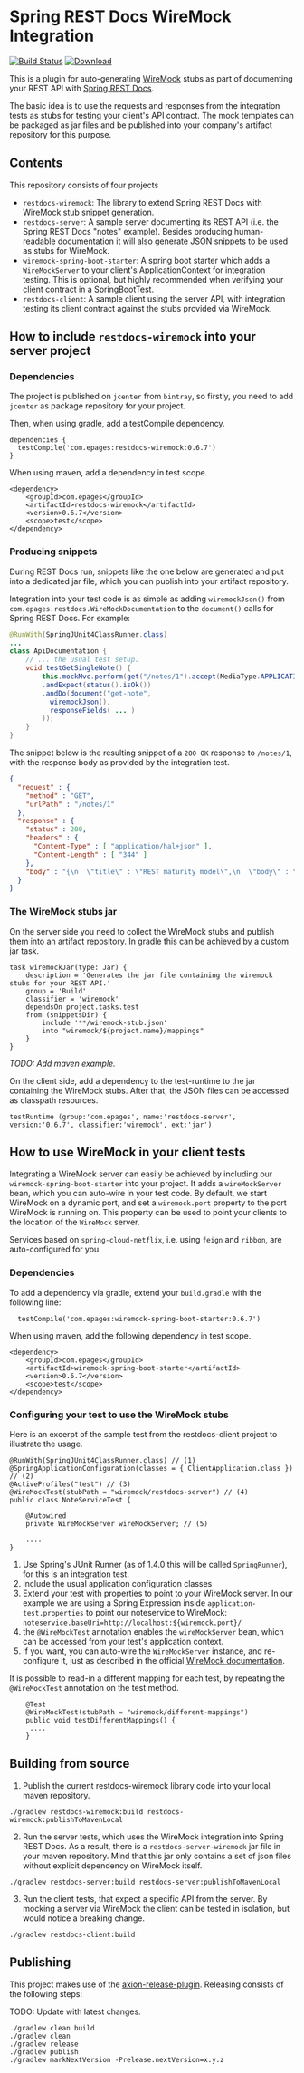 # Spring REST Docs WireMock Integration

[ ![Build Status](https://travis-ci.org/ePages-de/restdocs-wiremock.svg)](https://travis-ci.org/ePages-de/restdocs-wiremock)
[ ![Download](https://api.bintray.com/packages/epages/maven/restdocs-wiremock/images/download.svg)](https://bintray.com/epages/maven/restdocs-wiremock/_latestVersion)

This is a plugin for auto-generating [WireMock](http://wiremock.org/) stubs
as part of documenting your REST API with [Spring REST Docs](http://projects.spring.io/spring-restdocs/).

The basic idea is to use the requests and responses from the integration tests as stubs for testing your client's 
API contract. The mock templates can be packaged as jar files and be published into your company's
artifact repository for this purpose.

## Contents

This repository consists of four projects

* `restdocs-wiremock`: The library to extend Spring REST Docs with WireMock stub snippet generation.
* `restdocs-server`: A sample server documenting its REST API (i.e. the Spring REST Docs "notes" example).
   Besides producing human-readable documentation it will also generate JSON snippets to be used as stubs for WireMock.
* `wiremock-spring-boot-starter`: A spring boot starter which adds a `WireMockServer` to your client's ApplicationContext for integration testing.
  This is optional, but highly recommended when verifying your client contract in a SpringBootTest.
* `restdocs-client`: A sample client using the server API, with integration testing its client contract against the stubs provided via WireMock.


## How to include `restdocs-wiremock` into your server project

### Dependencies

The project is published on `jcenter` from `bintray`, so firstly, you need to add `jcenter` as package repository for your project.

Then, when using gradle, add a testCompile dependency.

```
dependencies {
  testCompile('com.epages:restdocs-wiremock:0.6.7')
}
```

When using maven, add a dependency in test scope.

```
<dependency>
	<groupId>com.epages</groupId>
	<artifactId>restdocs-wiremock</artifactId>
	<version>0.6.7</version>
	<scope>test</scope>
</dependency>
```

### Producing snippets

During REST Docs run, snippets like the one below are generated and put into a dedicated jar file, which you can
publish into your artifact repository. 

Integration into your test code is as simple as adding `wiremockJson()` from `com.epages.restdocs.WireMockDocumentation`
to the `document()` calls for Spring REST Docs. For example:

```java
@RunWith(SpringJUnit4ClassRunner.class)
...
class ApiDocumentation {
    // ... the usual test setup.
    void testGetSingleNote() {
        this.mockMvc.perform(get("/notes/1").accept(MediaType.APPLICATION_JSON))
        .andExpect(status().isOk())
        .andDo(document("get-note",
          wiremockJson(),
          responseFields( ... )
        ));
    }
}
```

The snippet below is the resulting snippet of a `200 OK` response to `/notes/1`, with
the response body as provided by the integration test.

```json
{
  "request" : {
    "method" : "GET",
    "urlPath" : "/notes/1"
  },
  "response" : {
    "status" : 200,
    "headers" : {
      "Content-Type" : [ "application/hal+json" ],
      "Content-Length" : [ "344" ]
    },
    "body" : "{\n  \"title\" : \"REST maturity model\",\n  \"body\" : \"http://martinfowler.com/articles/richardsonMaturityModel.html\",\n  \"_links\" : {\n    \"self\" : {\n      \"href\" : \"http://localhost:8080/notes/1\"\n    },\n    \"note\" : {\n      \"href\" : \"http://localhost:8080/notes/1\"\n    },\n    \"tags\" : {\n      \"href\" : \"http://localhost:8080/notes/1/tags\"\n    }\n  }\n}"
  }
}
```

### The WireMock stubs jar

On the server side you need to collect the WireMock stubs and publish them into an artifact repository.
In gradle this can be achieved by a custom jar task.

```
task wiremockJar(type: Jar) {
	description = 'Generates the jar file containing the wiremock stubs for your REST API.'
	group = 'Build'
	classifier = 'wiremock'
	dependsOn project.tasks.test
	from (snippetsDir) {
		include '**/wiremock-stub.json'
		into "wiremock/${project.name}/mappings"
	}
}
```

*TODO: Add maven example.*

On the client side, add a dependency to the test-runtime to the jar containing the WireMock stubs. After
that, the JSON files can be accessed as classpath resources.

```
testRuntime (group:'com.epages', name:'restdocs-server', version:'0.6.7', classifier:'wiremock', ext:'jar')
``` 

## How to use WireMock in your client tests

Integrating a WireMock server can easily be achieved by including our `wiremock-spring-boot-starter` into your project.
It adds a `wireMockServer` bean, which you can auto-wire in your test code. By default, we start WireMock on a dynamic port,
and set a `wiremock.port` property to the port WireMock is running on. This property can be used to point your clients
to the location of the `WireMock` server.

Services based on `spring-cloud-netflix`, i.e. using `feign` and `ribbon`, are auto-configured for you.

### Dependencies

To add a dependency via gradle, extend your `build.gradle` with the following line:

```
  testCompile('com.epages:wiremock-spring-boot-starter:0.6.7')
```


When using maven, add the following dependency in test scope.

```
<dependency>
	<groupId>com.epages</groupId>
	<artifactId>wiremock-spring-boot-starter</artifactId>
	<version>0.6.7</version>
	<scope>test</scope>
</dependency>
```

### Configuring your test to use the WireMock stubs

Here is an excerpt of the sample test from the restdocs-client project to illustrate the usage.

```
@RunWith(SpringJUnit4ClassRunner.class) // (1)
@SpringApplicationConfiguration(classes = { ClientApplication.class }) // (2)
@ActiveProfiles("test") // (3)
@WireMockTest(stubPath = "wiremock/restdocs-server") // (4) 
public class NoteServiceTest {

    @Autowired
    private WireMockServer wireMockServer; // (5)

    ....
}
```

1. Use Spring's JUnit Runner (as of 1.4.0 this will be called `SpringRunner`), for this is an integration test.
2. Include the usual application configuration classes
3. Extend your test with properties to point to your WireMock server.
   In our example we are using a Spring Expression inside `application-test.properties` to point our noteservice to
   WireMock: `noteservice.baseUri=http://localhost:${wiremock.port}/`
4. the `@WireMockTest` annotation enables the `wireMockServer` bean, which can be accessed
   from your test's application context.
5. If you want, you can auto-wire the `WireMockServer` instance, and re-configure it, just as described in the official
   [WireMock documentation](http://wiremock.org/).

It is possible to read-in a different mapping for each test, by repeating the `@WireMockTest` annotation on the test method.

```
    @Test
    @WireMockTest(stubPath = "wiremock/different-mappings")
    public void testDifferentMappings() {
     ....
    }
```

## Building from source

1. Publish the current restdocs-wiremock library code into your local maven repository.

  ```shell
  ./gradlew restdocs-wiremock:build restdocs-wiremock:publishToMavenLocal
  ```

2.  Run the server tests, which uses the WireMock integration into Spring REST Docs. 
    As a result, there is a `restdocs-server-wiremock` jar file in your maven repository.
    Mind that this jar only contains a set of json files without explicit dependency on WireMock itself. 

  ```shell
  ./gradlew restdocs-server:build restdocs-server:publishToMavenLocal
  ```

3. Run the client tests, that expect a specific API from the server. 
   By mocking a server via WireMock the client can be tested in isolation, but would notice a breaking change.

  ```shell
  ./gradlew restdocs-client:build
  ```

  
## Publishing

This project makes use of the [axion-release-plugin](https://github.com/allegro/axion-release-plugin). Releasing consists
of the following steps:

TODO: Update with latest changes.


```
./gradlew clean build
./gradlew clean
./gradlew release
./gradlew publish
./gradlew markNextVersion -Prelease.nextVersion=x.y.z
```
